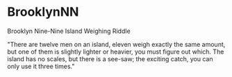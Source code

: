 # BrooklynNN
Brooklyn Nine-Nine Island Weighing Riddle

"There are twelve men on an island, eleven weigh exactly the same amount, but one of them is slightly lighter or heavier, you must figure out which. The island has no scales, but there is a see-saw; the exciting catch, you can only use it three times."
